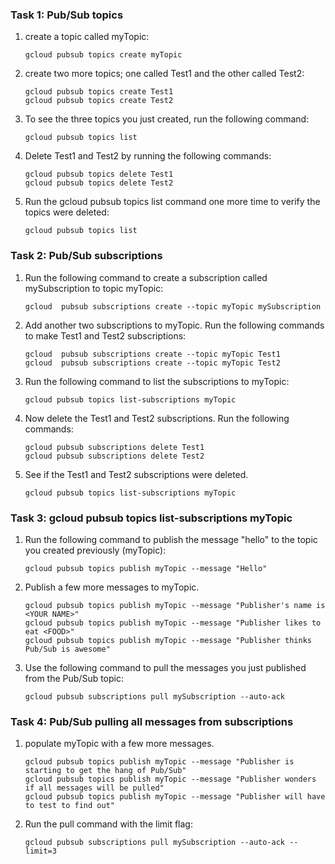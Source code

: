 ### Task 1: Pub/Sub topics
1.  create a topic called myTopic:
	```
	gcloud pubsub topics create myTopic
	```
2. create two more topics; one called Test1 and the other called Test2:
	```
	gcloud pubsub topics create Test1
	gcloud pubsub topics create Test2
	```
3. To see the three topics you just created, run the following command:
	```
	gcloud pubsub topics list
	```
4. Delete Test1 and Test2 by running the following commands:
	```
	gcloud pubsub topics delete Test1
	gcloud pubsub topics delete Test2
	```
5. Run the gcloud pubsub topics list command one more time to verify the topics were deleted:
	```
	gcloud pubsub topics list
	```

### Task 2: Pub/Sub subscriptions
1. Run the following command to create a subscription called mySubscription to topic myTopic:
	```
	gcloud  pubsub subscriptions create --topic myTopic mySubscription
	```
2. Add another two subscriptions to myTopic. Run the following commands to make Test1 and Test2 subscriptions:
	```
	gcloud  pubsub subscriptions create --topic myTopic Test1
	gcloud  pubsub subscriptions create --topic myTopic Test2
	```
3. Run the following command to list the subscriptions to myTopic:
	```
	gcloud pubsub topics list-subscriptions myTopic
	```
4. Now delete the Test1 and Test2 subscriptions. Run the following commands:
	```
	gcloud pubsub subscriptions delete Test1
	gcloud pubsub subscriptions delete Test2
	```
5. See if the Test1 and Test2 subscriptions were deleted.
	```
	gcloud pubsub topics list-subscriptions myTopic
	```

### Task 3: gcloud pubsub topics list-subscriptions myTopic
1. Run the following command to publish the message "hello" to the topic you created previously (myTopic):
	```
	gcloud pubsub topics publish myTopic --message "Hello"
	```
2. Publish a few more messages to myTopic.
	```
	gcloud pubsub topics publish myTopic --message "Publisher's name is <YOUR NAME>"
	gcloud pubsub topics publish myTopic --message "Publisher likes to eat <FOOD>"
	gcloud pubsub topics publish myTopic --message "Publisher thinks Pub/Sub is awesome"
	```
3. Use the following command to pull the messages you just published from the Pub/Sub topic:
	```
	gcloud pubsub subscriptions pull mySubscription --auto-ack
	```

### Task 4: Pub/Sub pulling all messages from subscriptions
1. populate myTopic with a few more messages.
	```
	gcloud pubsub topics publish myTopic --message "Publisher is starting to get the hang of Pub/Sub"
	gcloud pubsub topics publish myTopic --message "Publisher wonders if all messages will be pulled"
	gcloud pubsub topics publish myTopic --message "Publisher will have to test to find out"
	```
2. Run the pull command with the limit flag:
	```
	gcloud pubsub subscriptions pull mySubscription --auto-ack --limit=3
	```

